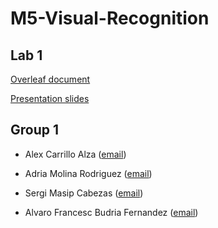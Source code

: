 # M5-Visual-Recognition


## Lab 1

[Overleaf document](https://www.overleaf.com/read/krjjggkdhpsb)

[Presentation slides](https://docs.google.com/presentation/d/1N0aDFoihjSk5I_r0FaBP8MKEkNiQIScsjYzAy7u0WtA/edit?usp=sharing)


## Group 1

- Alex Carrillo Alza ([email](mailto:21alexth@gmail.com))

- Adria Molina Rodriguez ([email](mailto:amolina@cvc.uab.cat))

- Sergi Masip Cabezas ([email](mailto:asdf))

- Alvaro Francesc Budria Fernandez ([email](mailto:alvaro.francesc.budria@estudiantat.upc.edu))
